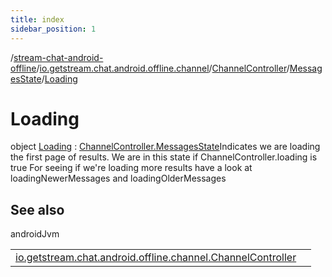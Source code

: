 ```yaml
---
title: index
sidebar_position: 1
---
```

/[stream-chat-android-offline](../../../../index.md)/[io.getstream.chat.android.offline.channel](../../../index.md)/[ChannelController](../../index.md)/[MessagesState](../index.md)/[Loading](index.md)  
  
  
  
# Loading  
object [Loading](index.md) : [ChannelController.MessagesState](../index.md)Indicates we are loading the first page of results. We are in this state if ChannelController.loading is true For seeing if we're loading more results have a look at loadingNewerMessages and loadingOlderMessages  
  
## See also  
  
androidJvm  
  
| | |
|---|---|
| <a name="io.getstream.chat.android.offline.channel/ChannelController.MessagesState.Loading///PointingToDeclaration/"></a>[io.getstream.chat.android.offline.channel.ChannelController](../../loadingOlderMessages.md)| <a name="io.getstream.chat.android.offline.channel/ChannelController.MessagesState.Loading///PointingToDeclaration/"></a>|
  


